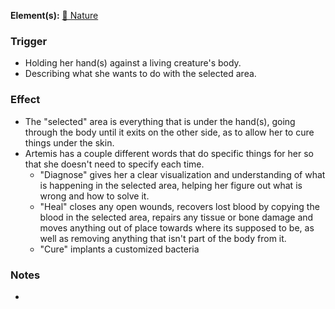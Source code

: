**Element(s):** [🌿 Nature](<../../../Magic/Elements/🌿 Nature.md>)
### Trigger
- Holding her hand(s) against a living creature's body.
- Describing what she wants to do with the selected area.
### Effect
- The "selected" area is everything that is under the hand(s), going through the body until it exits on the other side, as to allow her to cure things under the skin.
- Artemis has a couple different words that do specific things for her so that she doesn't need to specify each time.
	- "Diagnose" gives her a clear visualization and understanding of what is happening in the selected area, helping her figure out what is wrong and how to solve it.
	- "Heal" closes any open wounds, recovers lost blood by copying the blood in the selected area, repairs any tissue or bone damage and moves anything out of place towards where its supposed to be, as well as removing anything that isn't part of the body from it.
	- "Cure" implants a customized bacteria
### Notes
- 
